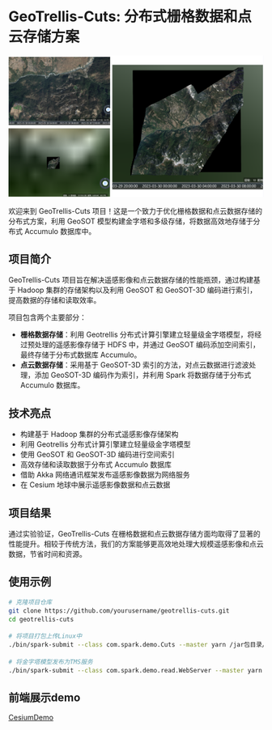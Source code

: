 # GeoTrellis-Cuts: 分布式栅格数据和点云存储方案

![ProjectDemo](https://github.com/KiktMa/error-png/blob/master/cesium/cesium.jpg) <!-- 替换为您的项目横幅图片 -->

欢迎来到 GeoTrellis-Cuts 项目！这是一个致力于优化栅格数据和点云数据存储的分布式方案，利用 GeoSOT 模型构建金字塔和多级存储，将数据高效地存储于分布式 Accumulo 数据库中。

## 项目简介

GeoTrellis-Cuts 项目旨在解决遥感影像和点云数据存储的性能瓶颈，通过构建基于 Hadoop 集群的存储架构以及利用 GeoSOT 和 GeoSOT-3D 编码进行索引，提高数据的存储和读取效率。

项目包含两个主要部分：
- **栅格数据存储**：利用 Geotrellis 分布式计算引擎建立轻量级金字塔模型，将经过预处理的遥感影像存储于 HDFS 中，并通过 GeoSOT 编码添加空间索引，最终存储于分布式数据库 Accumulo。
- **点云数据存储**：采用基于 GeoSOT-3D 索引的方法，对点云数据进行滤波处理，添加 GeoSOT-3D 编码作为索引，并利用 Spark 将数据存储于分布式 Accumulo 数据库。

## 技术亮点

- 构建基于 Hadoop 集群的分布式遥感影像存储架构
- 利用 Geotrellis 分布式计算引擎建立轻量级金字塔模型
- 使用 GeoSOT 和 GeoSOT-3D 编码进行空间索引
- 高效存储和读取数据于分布式 Accumulo 数据库
- 借助 Akka 网络通讯框架发布遥感影像数据为网络服务
- 在 Cesium 地球中展示遥感影像数据和点云数据

## 项目结果

通过实验验证，GeoTrellis-Cuts 在栅格数据和点云数据存储方面均取得了显著的性能提升。相较于传统方法，我们的方案能够更高效地处理大规模遥感影像和点云数据，节省时间和资源。

## 使用示例

```bash
# 克隆项目仓库
git clone https://github.com/yourusername/geotrellis-cuts.git
cd geotrellis-cuts

# 将项目打包上传Linux中
./bin/spark-submit --class com.spark.demo.Cuts --master yarn /jar包目录/spark_demo-0.1.0-SNAPSHOT.jar "hdfs://Hadoop集群master节点ip:port/栅格路径" "testcode" "17" "14"

# 将金字塔模型发布为TMS服务
./bin/spark-submit --class com.spark.demo.read.WebServer --master yarn /jar包目录/spark_demo-0.1.0-SNAPSHOT.jar "金字塔模型在accumulo中的存储表名"
```

## 前端展示demo
[CesiumDemo](https://github.com/KiktMa/CesiumDemo)
